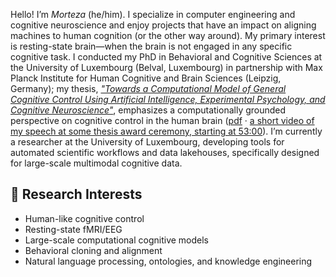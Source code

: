 Hello! I’m *Morteza* (he/him). I specialize in computer engineering and cognitive neuroscience and enjoy projects that have an impact on aligning machines to human cognition (or the other way around). My primary interest is resting-state brain&mdash;when the brain is not engaged in any specific cognitive task. I conducted my PhD in Behavioral and Cognitive Sciences at the University of Luxembourg (Belval, Luxembourg) in partnership with Max Planck Institute for Human Cognitive and Brain Sciences (Leipzig, Germany); my thesis, [*"Towards a Computational Model of General Cognitive Control Using Artificial Intelligence, Experimental Psychology, and Cognitive Neuroscience"*](https://github.com/morteza/thesis), emphasizes a computationally grounded perspective on cognitive control in the human brain ([pdf](https://github.com/morteza/thesis/blob/main/PhD_Dissertation_Morteza_Ansarinia.pdf) · [a short video of my speech at some thesis award ceremony, starting at 53:00](https://www.youtube.com/watch?v=S6zIn1HjJfk&t=3180s)). I’m currently a researcher at the University of Luxembourg, developing tools for automated scientific workflows and data lakehouses, specifically designed for large-scale multimodal cognitive data.

## 🔬 Research Interests

- Human-like cognitive control
- Resting-state fMRI/EEG
- Large-scale computational cognitive models
- Behavioral cloning and alignment
- Natural language processing, ontologies, and knowledge engineering

<!--

## 📬 Get in Touch

- [Google Scholar](https://scholar.google.com/citations?user=GVsyMf8AAAAJ&hl=en)
- [Twitter](https://twitter.com/mortynia)
- [Email](mailto:<my_last_name>@me.com)


## 💼 Projects

### [Project Name](Project Link)
- [Short Description of the Project]
- [Technologies/Methods Used]

### [Project Name](Project Link)
- [Short Description of the Project]
- [Technologies/Methods Used]

_You can find more of my projects in my GitHub repositories._

## 📚 Publications

1. [Full Citation for Publication 1](Publication Link)
2. [Full Citation for Publication 2](Publication Link)
3. [Full Citation for Publication 3](Publication Link)

## 💻 Skills

- **Programming Languages:** [Languages, e.g., Python, R, C++]
- **Tools and Libraries:** [Tools, e.g., TensorFlow, PyTorch, Scikit-learn]
- **Data Analysis & Visualization:** [Tools, e.g., Pandas, NumPy, Matplotlib, Seaborn]
- **Version Control:** Git, GitHub
- **Other Skills:** [Any other relevant skills, e.g., machine learning, statistical analysis, experimental design]


-->
